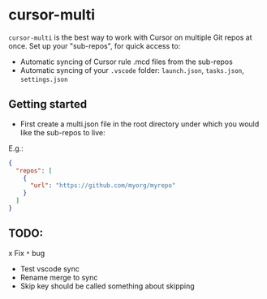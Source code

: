 # cursor-multi

`cursor-multi` is the best way to work with Cursor on multiple Git repos at once. Set up your "sub-repos", for quick access to:

- Automatic syncing of Cursor rule .mcd files from the sub-repos
- Automatic syncing of your `.vscode` folder: `launch.json`, `tasks.json`, `settings.json`

## Getting started

- First create a multi.json file in the root directory under which you would like the sub-repos to live:

E.g.:

```json
{
  "repos": [
    {
      "url": "https://github.com/myorg/myrepo"
    }
  ]
}
```

## TODO:

x Fix `*` bug

- Test vscode sync
- Rename merge to sync
- Skip key should be called something about skipping
